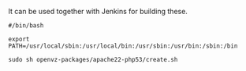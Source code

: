 It can be used together with Jenkins for building these.

```
#/bin/bash

export PATH=/usr/local/sbin:/usr/local/bin:/usr/sbin:/usr/bin:/sbin:/bin

sudo sh openvz-packages/apache22-php53/create.sh
```
